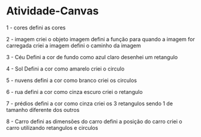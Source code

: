 # Atividade-Canvas
1 - cores
defini as cores

2 - imagem
criei o objeto imagem
defini a função para quando a imagem for carregada
criei a imagem
defini o caminho da imagem

3 - Céu
Defini a cor de fundo como azul claro
desenhei um retangulo

4 - Sol
Defini a cor como amarelo
criei o circulo

5 - nuvens
defini a cor como branco
criei os circulos

6 - rua
defini a cor como cinza escuro
criei o retangulo

7 - prédios
defini a cor como cinza
criei os 3 retangulos sendo 1 de tamanho diferente dos outros

8 - Carro
defini as dimensões do carro
defini a posição do carro
criei o carro utilizando retangulos e circulos
